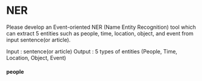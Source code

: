 # NER
Please develop an Event-oriented NER (Name Entity Recognition) tool which can extract 5 entities such as people, time, location, object, and event from input sentence(or article).

Input : sentence(or article)
Output : 5 types of entities (People, Time, Location, Object, Event)

#### people
